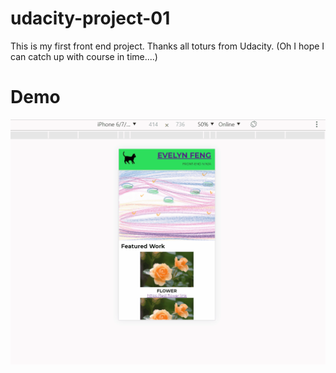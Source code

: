 # udacity-project-01
This is my first front end project.
Thanks all toturs from Udacity.
(Oh I hope I can catch up with course in time....)


# Demo
![demo-img](https://github.com/evelynbaby15/udacity-project-01/blob/br1/responsive-page-demo.gif?raw=true)
